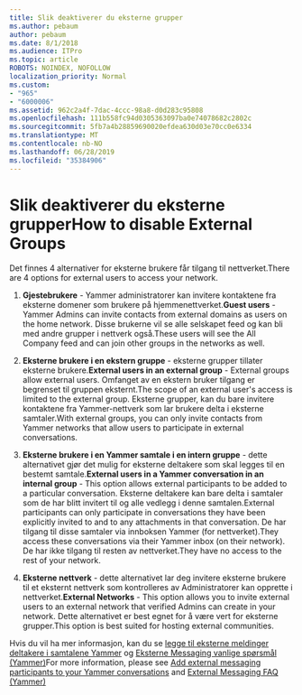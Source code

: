 ```yaml
---
title: Slik deaktiverer du eksterne grupper
ms.author: pebaum
author: pebaum
ms.date: 8/1/2018
ms.audience: ITPro
ms.topic: article
ROBOTS: NOINDEX, NOFOLLOW
localization_priority: Normal
ms.custom:
- "965"
- "6000006"
ms.assetid: 962c2a4f-7dac-4ccc-98a8-d0d283c95808
ms.openlocfilehash: 111b558fc94d0305363097ba0e74078682c2802c
ms.sourcegitcommit: 5fb7a4b28859690020efdea630d03e70cc0e6334
ms.translationtype: MT
ms.contentlocale: nb-NO
ms.lasthandoff: 06/28/2019
ms.locfileid: "35384906"
---
```

# <a name="how-to-disable-external-groups"></a><span data-ttu-id="5067c-102">Slik deaktiverer du eksterne grupper</span><span class="sxs-lookup"><span data-stu-id="5067c-102">How to disable External Groups</span></span>

<span data-ttu-id="5067c-103">Det finnes 4 alternativer for eksterne brukere får tilgang til nettverket.</span><span class="sxs-lookup"><span data-stu-id="5067c-103">There are 4 options for external users to access your network.</span></span>
  
1. <span data-ttu-id="5067c-104">**Gjestebrukere** - Yammer administratorer kan invitere kontaktene fra eksterne domener som brukere på hjemmenettverket.</span><span class="sxs-lookup"><span data-stu-id="5067c-104">**Guest users** - Yammer Admins can invite contacts from external domains as users on the home network.</span></span> <span data-ttu-id="5067c-105">Disse brukerne vil se alle selskapet feed og kan bli med andre grupper i nettverk også.</span><span class="sxs-lookup"><span data-stu-id="5067c-105">These users will see the All Company feed and can join other groups in the networks as well.</span></span>

2. <span data-ttu-id="5067c-106">**Eksterne brukere i en ekstern gruppe** - eksterne grupper tillater eksterne brukere.</span><span class="sxs-lookup"><span data-stu-id="5067c-106">**External users in an external group** - External groups allow external users.</span></span> <span data-ttu-id="5067c-107">Omfanget av en ekstern bruker tilgang er begrenset til gruppen eksternt.</span><span class="sxs-lookup"><span data-stu-id="5067c-107">The scope of an external user's access is limited to the external group.</span></span> <span data-ttu-id="5067c-108">Eksterne grupper, kan du bare invitere kontaktene fra Yammer-nettverk som lar brukere delta i eksterne samtaler.</span><span class="sxs-lookup"><span data-stu-id="5067c-108">With external groups, you can only invite contacts from Yammer networks that allow users to participate in external conversations.</span></span>

3. <span data-ttu-id="5067c-109">**Eksterne brukere i en Yammer samtale i en intern gruppe** - dette alternativet gjør det mulig for eksterne deltakere som skal legges til en bestemt samtale.</span><span class="sxs-lookup"><span data-stu-id="5067c-109">**External users in a Yammer conversation in an internal group** - This option allows external participants to be added to a particular conversation.</span></span> <span data-ttu-id="5067c-110">Eksterne deltakere kan bare delta i samtaler som de har blitt invitert til og alle vedlegg i denne samtalen.</span><span class="sxs-lookup"><span data-stu-id="5067c-110">External participants can only participate in conversations they have been explicitly invited to and to any attachments in that conversation.</span></span> <span data-ttu-id="5067c-111">De har tilgang til disse samtaler via innboksen Yammer (for nettverket).</span><span class="sxs-lookup"><span data-stu-id="5067c-111">They access these conversations via their Yammer inbox (on their network).</span></span> <span data-ttu-id="5067c-112">De har ikke tilgang til resten av nettverket.</span><span class="sxs-lookup"><span data-stu-id="5067c-112">They have no access to the rest of your network.</span></span>

4. <span data-ttu-id="5067c-113">**Eksterne nettverk** - dette alternativet lar deg invitere eksterne brukere til et eksternt nettverk som kontrolleres av Administratorer kan opprette i nettverket.</span><span class="sxs-lookup"><span data-stu-id="5067c-113">**External Networks** - This option allows you to invite external users to an external network that verified Admins can create in your network.</span></span> <span data-ttu-id="5067c-114">Dette alternativet er best egnet for å være vert for eksterne grupper.</span><span class="sxs-lookup"><span data-stu-id="5067c-114">This option is best suited for hosting external communities.</span></span>

<span data-ttu-id="5067c-115">Hvis du vil ha mer informasjon, kan du se [legge til eksterne meldinger deltakere i samtalene Yammer](https://support.office.com/article/add-external-messaging-participants-to-your-yammer-conversations-423653bb-86b2-4eac-9d7e-dca121f7c16c?ui=en-US&amp;rs=en-US&amp;ad=US) og [Eksterne Messaging vanlige spørsmål (Yammer)](https://support.office.com/article/External-messaging-FAQ-Yammer-35b59d6c-bb1c-4541-bf19-9f67d2f2b199)</span><span class="sxs-lookup"><span data-stu-id="5067c-115">For more information, please see [Add external messaging participants to your Yammer conversations](https://support.office.com/article/add-external-messaging-participants-to-your-yammer-conversations-423653bb-86b2-4eac-9d7e-dca121f7c16c?ui=en-US&amp;rs=en-US&amp;ad=US) and [External Messaging FAQ (Yammer)](https://support.office.com/article/External-messaging-FAQ-Yammer-35b59d6c-bb1c-4541-bf19-9f67d2f2b199)</span></span>
  